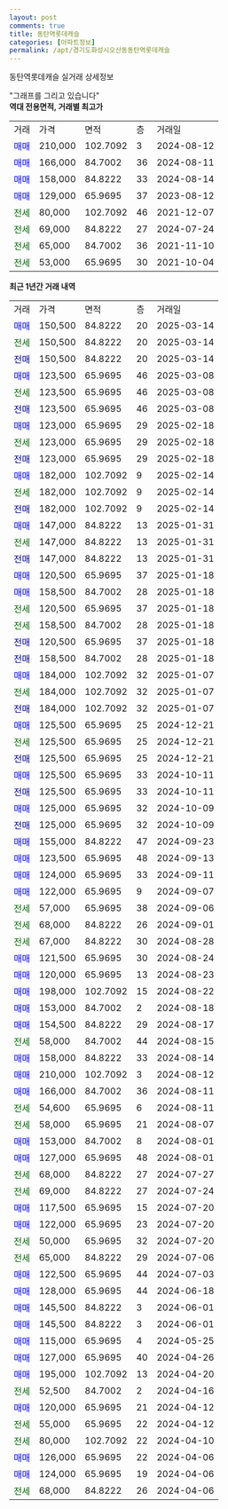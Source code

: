 ```yaml
---
layout: post
comments: true
title: 동탄역롯데캐슬
categories: [아파트정보]
permalink: /apt/경기도화성시오산동동탄역롯데캐슬
---
```


동탄역롯데캐슬 실거래 상세정보

<script type="text/javascript">
  google.charts.load('current', {'packages':['line', 'corechart']});
  google.charts.setOnLoadCallback(drawChart);

  function drawChart() {
    var data = new google.visualization.DataTable();
    data.addColumn('date', '거래일');
    data.addColumn('number', "매매");
    data.addColumn('number', "전세");
    data.addColumn('number', "전매");

    data.addRows([[new Date(Date.parse("2025-03-14")), 150500, null, null], [new Date(Date.parse("2025-03-14")), null, 150500, null], [new Date(Date.parse("2025-03-14")), null, null, 150500], [new Date(Date.parse("2025-03-08")), 123500, null, null], [new Date(Date.parse("2025-03-08")), null, 123500, null], [new Date(Date.parse("2025-03-08")), null, null, 123500], [new Date(Date.parse("2025-02-18")), 123000, null, null], [new Date(Date.parse("2025-02-18")), null, 123000, null], [new Date(Date.parse("2025-02-18")), null, null, 123000], [new Date(Date.parse("2025-02-14")), 182000, null, null], [new Date(Date.parse("2025-02-14")), null, 182000, null], [new Date(Date.parse("2025-02-14")), null, null, 182000], [new Date(Date.parse("2025-01-31")), 147000, null, null], [new Date(Date.parse("2025-01-31")), null, 147000, null], [new Date(Date.parse("2025-01-31")), null, null, 147000], [new Date(Date.parse("2025-01-18")), 120500, null, null], [new Date(Date.parse("2025-01-18")), 158500, null, null], [new Date(Date.parse("2025-01-18")), null, 120500, null], [new Date(Date.parse("2025-01-18")), null, 158500, null], [new Date(Date.parse("2025-01-18")), null, null, 120500], [new Date(Date.parse("2025-01-18")), null, null, 158500], [new Date(Date.parse("2025-01-07")), 184000, null, null], [new Date(Date.parse("2025-01-07")), null, 184000, null], [new Date(Date.parse("2025-01-07")), null, null, 184000], [new Date(Date.parse("2024-12-21")), 125500, null, null], [new Date(Date.parse("2024-12-21")), null, 125500, null], [new Date(Date.parse("2024-12-21")), null, null, 125500], [new Date(Date.parse("2024-10-11")), 125500, null, null], [new Date(Date.parse("2024-10-11")), null, null, 125500], [new Date(Date.parse("2024-10-09")), 125000, null, null], [new Date(Date.parse("2024-10-09")), null, null, 125000], [new Date(Date.parse("2024-09-23")), 155000, null, null], [new Date(Date.parse("2024-09-13")), 123500, null, null], [new Date(Date.parse("2024-09-11")), 124000, null, null], [new Date(Date.parse("2024-09-07")), 122000, null, null], [new Date(Date.parse("2024-09-06")), null, 57000, null], [new Date(Date.parse("2024-09-01")), null, 68000, null], [new Date(Date.parse("2024-08-28")), null, 67000, null], [new Date(Date.parse("2024-08-24")), 121500, null, null], [new Date(Date.parse("2024-08-23")), 120000, null, null], [new Date(Date.parse("2024-08-22")), 198000, null, null], [new Date(Date.parse("2024-08-18")), 153000, null, null], [new Date(Date.parse("2024-08-17")), 154500, null, null], [new Date(Date.parse("2024-08-15")), null, 58000, null], [new Date(Date.parse("2024-08-14")), 158000, null, null], [new Date(Date.parse("2024-08-12")), 210000, null, null], [new Date(Date.parse("2024-08-11")), 166000, null, null], [new Date(Date.parse("2024-08-11")), null, 54600, null], [new Date(Date.parse("2024-08-07")), null, 58000, null], [new Date(Date.parse("2024-08-01")), 153000, null, null], [new Date(Date.parse("2024-08-01")), 127000, null, null], [new Date(Date.parse("2024-07-27")), null, 68000, null], [new Date(Date.parse("2024-07-24")), null, 69000, null], [new Date(Date.parse("2024-07-20")), 117500, null, null], [new Date(Date.parse("2024-07-20")), 122000, null, null], [new Date(Date.parse("2024-07-20")), null, 50000, null], [new Date(Date.parse("2024-07-06")), null, 65000, null], [new Date(Date.parse("2024-07-03")), 122500, null, null], [new Date(Date.parse("2024-06-18")), 128000, null, null], [new Date(Date.parse("2024-06-01")), 145500, null, null], [new Date(Date.parse("2024-06-01")), 145500, null, null], [new Date(Date.parse("2024-05-25")), 115000, null, null], [new Date(Date.parse("2024-04-26")), 127000, null, null], [new Date(Date.parse("2024-04-20")), 195000, null, null], [new Date(Date.parse("2024-04-16")), null, 52500, null], [new Date(Date.parse("2024-04-12")), 120000, null, null], [new Date(Date.parse("2024-04-12")), null, 55000, null], [new Date(Date.parse("2024-04-10")), null, 80000, null], [new Date(Date.parse("2024-04-06")), 126000, null, null], [new Date(Date.parse("2024-04-06")), 124000, null, null], [new Date(Date.parse("2024-04-06")), null, 68000, null]]);

    var options = {
      hAxis: {
        format: 'yyyy/MM/dd'
      },    
      lineWidth: 0,
      pointsVisible: true,    
      title: '최근 1년간 유형별 실거래가 분포',
      legend: { position: 'bottom' }
    };

    var formatter = new google.visualization.NumberFormat({pattern:'###,###'} );
    formatter.format(data, 1);
    formatter.format(data, 2);
    
    setTimeout(function() {
        var chart = new google.visualization.LineChart(document.getElementById('columnchart_material'));
        chart.draw(data, (options));
        document.getElementById('loading').style.display = 'none';
    }, 200);
  }
</script>


<div id="loading" style="z-index:20; display: block; margin-left: 0px">"그래프를 그리고 있습니다"</div>
<div id="columnchart_material" style="width: 95%; margin-left: 0px; display: block"></div>
<!-- contents start -->
<b>역대 전용면적, 거래별 최고가</b>
<table class="sortable">
    <tr>
      <td>거래</td>
      <td>가격</td>
      <td>면적</td>
      <td>층</td>
      <td>거래일</td>
    </tr>
        <tr>
          <td><a style="color: blue">매매</a></td>
          <td>210,000</td>
          <td>102.7092</td>
          <td>3</td>
          <td>2024-08-12</td>
        </tr>            <tr>
          <td><a style="color: blue">매매</a></td>
          <td>166,000</td>
          <td>84.7002</td>
          <td>36</td>
          <td>2024-08-11</td>
        </tr>            <tr>
          <td><a style="color: blue">매매</a></td>
          <td>158,000</td>
          <td>84.8222</td>
          <td>33</td>
          <td>2024-08-14</td>
        </tr>            <tr>
          <td><a style="color: blue">매매</a></td>
          <td>129,000</td>
          <td>65.9695</td>
          <td>37</td>
          <td>2023-08-12</td>
        </tr>        
        <tr>
              <td><a style="color: darkgreen">전세</a></td>
              <td>80,000</td>
              <td>102.7092</td>
              <td>46</td>
              <td>2021-12-07</td>
            </tr>            <tr>
              <td><a style="color: darkgreen">전세</a></td>
              <td>69,000</td>
              <td>84.8222</td>
              <td>27</td>
              <td>2024-07-24</td>
            </tr>            <tr>
              <td><a style="color: darkgreen">전세</a></td>
              <td>65,000</td>
              <td>84.7002</td>
              <td>36</td>
              <td>2021-11-10</td>
            </tr>            <tr>
              <td><a style="color: darkgreen">전세</a></td>
              <td>53,000</td>
              <td>65.9695</td>
              <td>30</td>
              <td>2021-10-04</td>
            </tr>        
    
</table>

<b>최근 1년간 거래 내역</b>

<table class="sortable">
    <tr>
      <td>거래</td>
      <td>가격</td>
      <td>면적</td>
      <td>층</td>
      <td>거래일</td>
    </tr>
    <tr>
      <td><a style="color: blue">매매</a></td>
      <td>150,500</td>
      <td>84.8222</td>
      <td>20</td>
      <td>2025-03-14</td>
    </tr>          <tr>
      <td><a style="color: darkgreen">전세</a></td>
      <td>150,500</td>
      <td>84.8222</td>
      <td>20</td>
      <td>2025-03-14</td>
    </tr>          <tr>
      <td><a style="color: darkblue">전매</a></td>
      <td>150,500</td>
      <td>84.8222</td>
      <td>20</td>
      <td>2025-03-14</td>
    </tr>          <tr>
      <td><a style="color: blue">매매</a></td>
      <td>123,500</td>
      <td>65.9695</td>
      <td>46</td>
      <td>2025-03-08</td>
    </tr>          <tr>
      <td><a style="color: darkgreen">전세</a></td>
      <td>123,500</td>
      <td>65.9695</td>
      <td>46</td>
      <td>2025-03-08</td>
    </tr>          <tr>
      <td><a style="color: darkblue">전매</a></td>
      <td>123,500</td>
      <td>65.9695</td>
      <td>46</td>
      <td>2025-03-08</td>
    </tr>          <tr>
      <td><a style="color: blue">매매</a></td>
      <td>123,000</td>
      <td>65.9695</td>
      <td>29</td>
      <td>2025-02-18</td>
    </tr>          <tr>
      <td><a style="color: darkgreen">전세</a></td>
      <td>123,000</td>
      <td>65.9695</td>
      <td>29</td>
      <td>2025-02-18</td>
    </tr>          <tr>
      <td><a style="color: darkblue">전매</a></td>
      <td>123,000</td>
      <td>65.9695</td>
      <td>29</td>
      <td>2025-02-18</td>
    </tr>          <tr>
      <td><a style="color: blue">매매</a></td>
      <td>182,000</td>
      <td>102.7092</td>
      <td>9</td>
      <td>2025-02-14</td>
    </tr>          <tr>
      <td><a style="color: darkgreen">전세</a></td>
      <td>182,000</td>
      <td>102.7092</td>
      <td>9</td>
      <td>2025-02-14</td>
    </tr>          <tr>
      <td><a style="color: darkblue">전매</a></td>
      <td>182,000</td>
      <td>102.7092</td>
      <td>9</td>
      <td>2025-02-14</td>
    </tr>          <tr>
      <td><a style="color: blue">매매</a></td>
      <td>147,000</td>
      <td>84.8222</td>
      <td>13</td>
      <td>2025-01-31</td>
    </tr>          <tr>
      <td><a style="color: darkgreen">전세</a></td>
      <td>147,000</td>
      <td>84.8222</td>
      <td>13</td>
      <td>2025-01-31</td>
    </tr>          <tr>
      <td><a style="color: darkblue">전매</a></td>
      <td>147,000</td>
      <td>84.8222</td>
      <td>13</td>
      <td>2025-01-31</td>
    </tr>          <tr>
      <td><a style="color: blue">매매</a></td>
      <td>120,500</td>
      <td>65.9695</td>
      <td>37</td>
      <td>2025-01-18</td>
    </tr>          <tr>
      <td><a style="color: blue">매매</a></td>
      <td>158,500</td>
      <td>84.7002</td>
      <td>28</td>
      <td>2025-01-18</td>
    </tr>          <tr>
      <td><a style="color: darkgreen">전세</a></td>
      <td>120,500</td>
      <td>65.9695</td>
      <td>37</td>
      <td>2025-01-18</td>
    </tr>          <tr>
      <td><a style="color: darkgreen">전세</a></td>
      <td>158,500</td>
      <td>84.7002</td>
      <td>28</td>
      <td>2025-01-18</td>
    </tr>          <tr>
      <td><a style="color: darkblue">전매</a></td>
      <td>120,500</td>
      <td>65.9695</td>
      <td>37</td>
      <td>2025-01-18</td>
    </tr>          <tr>
      <td><a style="color: darkblue">전매</a></td>
      <td>158,500</td>
      <td>84.7002</td>
      <td>28</td>
      <td>2025-01-18</td>
    </tr>          <tr>
      <td><a style="color: blue">매매</a></td>
      <td>184,000</td>
      <td>102.7092</td>
      <td>32</td>
      <td>2025-01-07</td>
    </tr>          <tr>
      <td><a style="color: darkgreen">전세</a></td>
      <td>184,000</td>
      <td>102.7092</td>
      <td>32</td>
      <td>2025-01-07</td>
    </tr>          <tr>
      <td><a style="color: darkblue">전매</a></td>
      <td>184,000</td>
      <td>102.7092</td>
      <td>32</td>
      <td>2025-01-07</td>
    </tr>          <tr>
      <td><a style="color: blue">매매</a></td>
      <td>125,500</td>
      <td>65.9695</td>
      <td>25</td>
      <td>2024-12-21</td>
    </tr>          <tr>
      <td><a style="color: darkgreen">전세</a></td>
      <td>125,500</td>
      <td>65.9695</td>
      <td>25</td>
      <td>2024-12-21</td>
    </tr>          <tr>
      <td><a style="color: darkblue">전매</a></td>
      <td>125,500</td>
      <td>65.9695</td>
      <td>25</td>
      <td>2024-12-21</td>
    </tr>          <tr>
      <td><a style="color: blue">매매</a></td>
      <td>125,500</td>
      <td>65.9695</td>
      <td>33</td>
      <td>2024-10-11</td>
    </tr>          <tr>
      <td><a style="color: darkblue">전매</a></td>
      <td>125,500</td>
      <td>65.9695</td>
      <td>33</td>
      <td>2024-10-11</td>
    </tr>          <tr>
      <td><a style="color: blue">매매</a></td>
      <td>125,000</td>
      <td>65.9695</td>
      <td>32</td>
      <td>2024-10-09</td>
    </tr>          <tr>
      <td><a style="color: darkblue">전매</a></td>
      <td>125,000</td>
      <td>65.9695</td>
      <td>32</td>
      <td>2024-10-09</td>
    </tr>          <tr>
      <td><a style="color: blue">매매</a></td>
      <td>155,000</td>
      <td>84.8222</td>
      <td>47</td>
      <td>2024-09-23</td>
    </tr>          <tr>
      <td><a style="color: blue">매매</a></td>
      <td>123,500</td>
      <td>65.9695</td>
      <td>48</td>
      <td>2024-09-13</td>
    </tr>          <tr>
      <td><a style="color: blue">매매</a></td>
      <td>124,000</td>
      <td>65.9695</td>
      <td>33</td>
      <td>2024-09-11</td>
    </tr>          <tr>
      <td><a style="color: blue">매매</a></td>
      <td>122,000</td>
      <td>65.9695</td>
      <td>9</td>
      <td>2024-09-07</td>
    </tr>          <tr>
      <td><a style="color: darkgreen">전세</a></td>
      <td>57,000</td>
      <td>65.9695</td>
      <td>38</td>
      <td>2024-09-06</td>
    </tr>          <tr>
      <td><a style="color: darkgreen">전세</a></td>
      <td>68,000</td>
      <td>84.8222</td>
      <td>26</td>
      <td>2024-09-01</td>
    </tr>          <tr>
      <td><a style="color: darkgreen">전세</a></td>
      <td>67,000</td>
      <td>84.8222</td>
      <td>30</td>
      <td>2024-08-28</td>
    </tr>          <tr>
      <td><a style="color: blue">매매</a></td>
      <td>121,500</td>
      <td>65.9695</td>
      <td>30</td>
      <td>2024-08-24</td>
    </tr>          <tr>
      <td><a style="color: blue">매매</a></td>
      <td>120,000</td>
      <td>65.9695</td>
      <td>13</td>
      <td>2024-08-23</td>
    </tr>          <tr>
      <td><a style="color: blue">매매</a></td>
      <td>198,000</td>
      <td>102.7092</td>
      <td>15</td>
      <td>2024-08-22</td>
    </tr>          <tr>
      <td><a style="color: blue">매매</a></td>
      <td>153,000</td>
      <td>84.7002</td>
      <td>2</td>
      <td>2024-08-18</td>
    </tr>          <tr>
      <td><a style="color: blue">매매</a></td>
      <td>154,500</td>
      <td>84.8222</td>
      <td>29</td>
      <td>2024-08-17</td>
    </tr>          <tr>
      <td><a style="color: darkgreen">전세</a></td>
      <td>58,000</td>
      <td>84.7002</td>
      <td>44</td>
      <td>2024-08-15</td>
    </tr>          <tr>
      <td><a style="color: blue">매매</a></td>
      <td>158,000</td>
      <td>84.8222</td>
      <td>33</td>
      <td>2024-08-14</td>
    </tr>          <tr>
      <td><a style="color: blue">매매</a></td>
      <td>210,000</td>
      <td>102.7092</td>
      <td>3</td>
      <td>2024-08-12</td>
    </tr>          <tr>
      <td><a style="color: blue">매매</a></td>
      <td>166,000</td>
      <td>84.7002</td>
      <td>36</td>
      <td>2024-08-11</td>
    </tr>          <tr>
      <td><a style="color: darkgreen">전세</a></td>
      <td>54,600</td>
      <td>65.9695</td>
      <td>6</td>
      <td>2024-08-11</td>
    </tr>          <tr>
      <td><a style="color: darkgreen">전세</a></td>
      <td>58,000</td>
      <td>65.9695</td>
      <td>21</td>
      <td>2024-08-07</td>
    </tr>          <tr>
      <td><a style="color: blue">매매</a></td>
      <td>153,000</td>
      <td>84.7002</td>
      <td>8</td>
      <td>2024-08-01</td>
    </tr>          <tr>
      <td><a style="color: blue">매매</a></td>
      <td>127,000</td>
      <td>65.9695</td>
      <td>48</td>
      <td>2024-08-01</td>
    </tr>          <tr>
      <td><a style="color: darkgreen">전세</a></td>
      <td>68,000</td>
      <td>84.8222</td>
      <td>27</td>
      <td>2024-07-27</td>
    </tr>          <tr>
      <td><a style="color: darkgreen">전세</a></td>
      <td>69,000</td>
      <td>84.8222</td>
      <td>27</td>
      <td>2024-07-24</td>
    </tr>          <tr>
      <td><a style="color: blue">매매</a></td>
      <td>117,500</td>
      <td>65.9695</td>
      <td>15</td>
      <td>2024-07-20</td>
    </tr>          <tr>
      <td><a style="color: blue">매매</a></td>
      <td>122,000</td>
      <td>65.9695</td>
      <td>23</td>
      <td>2024-07-20</td>
    </tr>          <tr>
      <td><a style="color: darkgreen">전세</a></td>
      <td>50,000</td>
      <td>65.9695</td>
      <td>32</td>
      <td>2024-07-20</td>
    </tr>          <tr>
      <td><a style="color: darkgreen">전세</a></td>
      <td>65,000</td>
      <td>84.8222</td>
      <td>29</td>
      <td>2024-07-06</td>
    </tr>          <tr>
      <td><a style="color: blue">매매</a></td>
      <td>122,500</td>
      <td>65.9695</td>
      <td>44</td>
      <td>2024-07-03</td>
    </tr>          <tr>
      <td><a style="color: blue">매매</a></td>
      <td>128,000</td>
      <td>65.9695</td>
      <td>44</td>
      <td>2024-06-18</td>
    </tr>          <tr>
      <td><a style="color: blue">매매</a></td>
      <td>145,500</td>
      <td>84.8222</td>
      <td>3</td>
      <td>2024-06-01</td>
    </tr>          <tr>
      <td><a style="color: blue">매매</a></td>
      <td>145,500</td>
      <td>84.8222</td>
      <td>3</td>
      <td>2024-06-01</td>
    </tr>          <tr>
      <td><a style="color: blue">매매</a></td>
      <td>115,000</td>
      <td>65.9695</td>
      <td>4</td>
      <td>2024-05-25</td>
    </tr>          <tr>
      <td><a style="color: blue">매매</a></td>
      <td>127,000</td>
      <td>65.9695</td>
      <td>40</td>
      <td>2024-04-26</td>
    </tr>          <tr>
      <td><a style="color: blue">매매</a></td>
      <td>195,000</td>
      <td>102.7092</td>
      <td>13</td>
      <td>2024-04-20</td>
    </tr>          <tr>
      <td><a style="color: darkgreen">전세</a></td>
      <td>52,500</td>
      <td>84.7002</td>
      <td>2</td>
      <td>2024-04-16</td>
    </tr>          <tr>
      <td><a style="color: blue">매매</a></td>
      <td>120,000</td>
      <td>65.9695</td>
      <td>21</td>
      <td>2024-04-12</td>
    </tr>          <tr>
      <td><a style="color: darkgreen">전세</a></td>
      <td>55,000</td>
      <td>65.9695</td>
      <td>22</td>
      <td>2024-04-12</td>
    </tr>          <tr>
      <td><a style="color: darkgreen">전세</a></td>
      <td>80,000</td>
      <td>102.7092</td>
      <td>22</td>
      <td>2024-04-10</td>
    </tr>          <tr>
      <td><a style="color: blue">매매</a></td>
      <td>126,000</td>
      <td>65.9695</td>
      <td>22</td>
      <td>2024-04-06</td>
    </tr>          <tr>
      <td><a style="color: blue">매매</a></td>
      <td>124,000</td>
      <td>65.9695</td>
      <td>19</td>
      <td>2024-04-06</td>
    </tr>          <tr>
      <td><a style="color: darkgreen">전세</a></td>
      <td>68,000</td>
      <td>84.8222</td>
      <td>26</td>
      <td>2024-04-06</td>
    </tr>      </table>
<!-- contents end -->    

